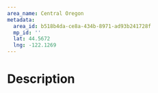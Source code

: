 ```yaml
---
area_name: Central Oregon
metadata:
  area_id: b518b4da-ce8a-434b-8971-ad93b241728f
  mp_id: ''
  lat: 44.5672
  lng: -122.1269
---
```

# Description
